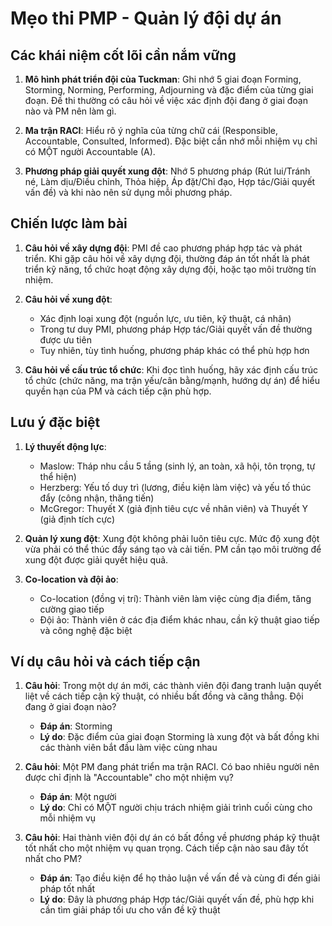 # Mẹo thi PMP - Quản lý đội dự án

## Các khái niệm cốt lõi cần nắm vững
1. **Mô hình phát triển đội của Tuckman**: Ghi nhớ 5 giai đoạn Forming, Storming, Norming, Performing, Adjourning và đặc điểm của từng giai đoạn. Đề thi thường có câu hỏi về việc xác định đội đang ở giai đoạn nào và PM nên làm gì.

2. **Ma trận RACI**: Hiểu rõ ý nghĩa của từng chữ cái (Responsible, Accountable, Consulted, Informed). Đặc biệt cần nhớ mỗi nhiệm vụ chỉ có MỘT người Accountable (A).

3. **Phương pháp giải quyết xung đột**: Nhớ 5 phương pháp (Rút lui/Tránh né, Làm dịu/Điều chỉnh, Thỏa hiệp, Áp đặt/Chỉ đạo, Hợp tác/Giải quyết vấn đề) và khi nào nên sử dụng mỗi phương pháp.

## Chiến lược làm bài
1. **Câu hỏi về xây dựng đội**: PMI đề cao phương pháp hợp tác và phát triển. Khi gặp câu hỏi về xây dựng đội, thường đáp án tốt nhất là phát triển kỹ năng, tổ chức hoạt động xây dựng đội, hoặc tạo môi trường tín nhiệm.

2. **Câu hỏi về xung đột**: 
   - Xác định loại xung đột (nguồn lực, ưu tiên, kỹ thuật, cá nhân)
   - Trong tư duy PMI, phương pháp Hợp tác/Giải quyết vấn đề thường được ưu tiên
   - Tuy nhiên, tùy tình huống, phương pháp khác có thể phù hợp hơn

3. **Câu hỏi về cấu trúc tổ chức**: Khi đọc tình huống, hãy xác định cấu trúc tổ chức (chức năng, ma trận yếu/cân bằng/mạnh, hướng dự án) để hiểu quyền hạn của PM và cách tiếp cận phù hợp.

## Lưu ý đặc biệt
1. **Lý thuyết động lực**: 
   - Maslow: Tháp nhu cầu 5 tầng (sinh lý, an toàn, xã hội, tôn trọng, tự thể hiện)
   - Herzberg: Yếu tố duy trì (lương, điều kiện làm việc) và yếu tố thúc đẩy (công nhận, thăng tiến)
   - McGregor: Thuyết X (giả định tiêu cực về nhân viên) và Thuyết Y (giả định tích cực)

2. **Quản lý xung đột**: Xung đột không phải luôn tiêu cực. Mức độ xung đột vừa phải có thể thúc đẩy sáng tạo và cải tiến. PM cần tạo môi trường để xung đột được giải quyết hiệu quả.

3. **Co-location và đội ảo**: 
   - Co-location (đồng vị trí): Thành viên làm việc cùng địa điểm, tăng cường giao tiếp
   - Đội ảo: Thành viên ở các địa điểm khác nhau, cần kỹ thuật giao tiếp và công nghệ đặc biệt

## Ví dụ câu hỏi và cách tiếp cận
1. **Câu hỏi**: Trong một dự án mới, các thành viên đội đang tranh luận quyết liệt về cách tiếp cận kỹ thuật, có nhiều bất đồng và căng thẳng. Đội đang ở giai đoạn nào?
   - **Đáp án**: Storming
   - **Lý do**: Đặc điểm của giai đoạn Storming là xung đột và bất đồng khi các thành viên bắt đầu làm việc cùng nhau

2. **Câu hỏi**: Một PM đang phát triển ma trận RACI. Có bao nhiêu người nên được chỉ định là "Accountable" cho một nhiệm vụ?
   - **Đáp án**: Một người
   - **Lý do**: Chỉ có MỘT người chịu trách nhiệm giải trình cuối cùng cho mỗi nhiệm vụ

3. **Câu hỏi**: Hai thành viên đội dự án có bất đồng về phương pháp kỹ thuật tốt nhất cho một nhiệm vụ quan trọng. Cách tiếp cận nào sau đây tốt nhất cho PM?
   - **Đáp án**: Tạo điều kiện để họ thảo luận về vấn đề và cùng đi đến giải pháp tốt nhất
   - **Lý do**: Đây là phương pháp Hợp tác/Giải quyết vấn đề, phù hợp khi cần tìm giải pháp tối ưu cho vấn đề kỹ thuật 